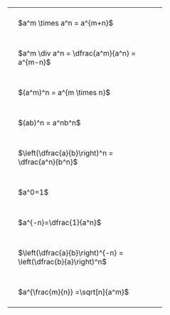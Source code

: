 #  
<br>
<style type="text/css">
#T_ba221 th.col_heading {
  text-align: left;
  font-size: 1em;
}
#T_ba221 td {
  text-align: left;
  font-size: 1em;
  padding: 1.5em;
}
#T_ba221_row0_col0, #T_ba221_row1_col0, #T_ba221_row2_col0, #T_ba221_row3_col0, #T_ba221_row4_col0, #T_ba221_row5_col0, #T_ba221_row6_col0, #T_ba221_row7_col0, #T_ba221_row8_col0 {
  width: 300px;
  white-space: pre-wrap;
}
</style>
<table id="T_ba221">
  <thead>
  </thead>
  <tbody>
    <tr>
      <td id="T_ba221_row0_col0" class="data row0 col0" >$a^m \times a^n = a^{m+n}$</td>
    </tr>
    <tr>
      <td id="T_ba221_row1_col0" class="data row1 col0" >$a^m \div a^n = \dfrac{a^m}{a^n} = a^{m-n}$</td>
    </tr>
    <tr>
      <td id="T_ba221_row2_col0" class="data row2 col0" >$(a^m)^n = a^{m \times n}$</td>
    </tr>
    <tr>
      <td id="T_ba221_row3_col0" class="data row3 col0" >$(ab)^n = a^nb^n$</td>
    </tr>
    <tr>
      <td id="T_ba221_row4_col0" class="data row4 col0" >$\left(\dfrac{a}{b}\right)^n = \dfrac{a^n}{b^n}$</td>
    </tr>
    <tr>
      <td id="T_ba221_row5_col0" class="data row5 col0" >$a^0=1$</td>
    </tr>
    <tr>
      <td id="T_ba221_row6_col0" class="data row6 col0" >$a^{-n}=\dfrac{1}{a^n}$</td>
    </tr>
    <tr>
      <td id="T_ba221_row7_col0" class="data row7 col0" >$\left(\dfrac{a}{b}\right)^{-n} = \left(\dfrac{b}{a}\right)^n$</td>
    </tr>
    <tr>
      <td id="T_ba221_row8_col0" class="data row8 col0" >$a^{\frac{m}{n}} =\sqrt[n]{a^m}$</td>
    </tr>
  </tbody>
</table>

